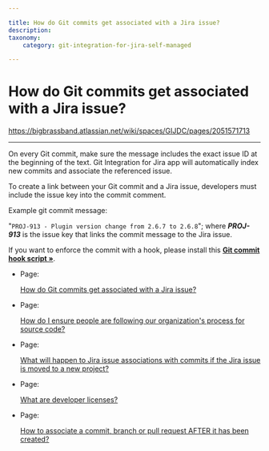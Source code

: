 ```yaml
---

title: How do Git commits get associated with a Jira issue?
description:
taxonomy:
    category: git-integration-for-jira-self-managed

---
```


# How do Git commits get associated with a Jira issue?

<https://bigbrassband.atlassian.net/wiki/spaces/GIJDC/pages/2051571713>

* * *

On every Git commit, make sure the message includes the exact issue ID at the beginning of the text. Git Integration for Jira app will automatically index new commits and associate the referenced issue.

To create a link between your Git commit and a Jira issue, developers must include the issue key into the commit comment.

Example git commit message:

"`PROJ-913 - Plugin version change from 2.6.7 to 2.6.8`"; where _**PROJ-913**_ is the issue key that links the commit message to the Jira issue.

If you want to enforce the commit with a hook, please install this [**Git commit hook script »**](/wiki/spaces/GIJDC/pages/92209994/Commit-msg+Hook).

*   Page:
    
    [How do Git commits get associated with a Jira issue?](/wiki/spaces/GIJDC/pages/2051571713)
    
*   Page:
    
    [How do I ensure people are following our organization's process for source code?](/wiki/spaces/GIJDC/pages/2051768321)
    
*   Page:
    
    [What will happen to Jira issue associations with commits if the Jira issue is moved to a new project?](/wiki/spaces/GIJDC/pages/2051014669)
    
*   Page:
    
    [What are developer licenses?](/wiki/spaces/GIJDC/pages/2051964929)
    
*   Page:
    
    [How to associate a commit, branch or pull request AFTER it has been created?](/wiki/spaces/GIJDC/pages/2062974977)